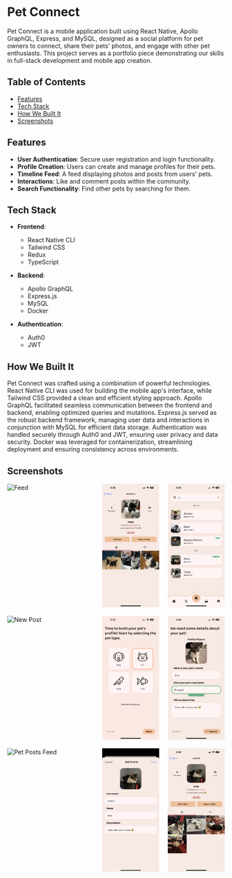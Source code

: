 # Pet Connect

Pet Connect is a mobile application built using React Native, Apollo GraphQL, Express, and MySQL, designed as a social platform for pet owners to connect, share their pets' photos, and engage with other pet enthusiasts. This project serves as a portfolio piece demonstrating our skills in full-stack development and mobile app creation.

## Table of Contents

-   [Features](#features)
-   [Tech Stack](#tech-stack)
-   [How We Built It](#how-we-built-it)
-   [Screenshots](#screenshots)

## Features

-   **User Authentication**: Secure user registration and login functionality.
-   **Profile Creation**: Users can create and manage profiles for their pets.
-   **Timeline Feed**: A feed displaying photos and posts from users' pets.
-   **Interactions**: Like and comment posts within the community.
-   **Search Functionality**: Find other pets by searching for them.

## Tech Stack

-   **Frontend**:

    -   React Native CLI
    -   Tailwind CSS
    -   Redux
    -   TypeScript

-   **Backend**:

    -   Apollo GraphQL
    -   Express.js
    -   MySQL
    -   Docker

-   **Authentication**:
    -   Auth0
    -   JWT

## How We Built It

Pet Connect was crafted using a combination of powerful technologies. React Native CLI was used for building the mobile app's interface, while Tailwind CSS provided a clean and efficient styling approach. Apollo GraphQL facilitated seamless communication between the frontend and backend, enabling optimized queries and mutations. Express.js served as the robust backend framework, managing user data and interactions in conjunction with MySQL for efficient data storage. Authentication was handled securely through Auth0 and JWT, ensuring user privacy and data security. Docker was leveraged for containerization, streamlining deployment and ensuring consistency across environments.

## Screenshots

<div style="display: grid; grid-template-columns: repeat(3, 1fr); gap: 20px;">
    <img src="/assets//screenshots/Feed.PNG" alt="Feed" width="200"/>
    <img src="/assets//screenshots/OthersPetProfile.PNG" alt="Other's Pet Profile" width="200"/>

<img src="/assets//screenshots/Search.PNG" alt="Search" width="200"/>
<img src="/assets//screenshots/NewPostForm.PNG" alt="New Post" width="200"/>

<img src="/assets//screenshots/PetCreationSelection.PNG" alt="Pet Creation Selection" width="200"/>
<img src="/assets//screenshots/PetCreationForm.PNG" alt="Pet Creation Form" width="200"/>

<img src="/assets//screenshots/PetPostsFeed.PNG" alt="Pet Posts Feed" width="200"/>
<img src="/assets//screenshots/EditPetProfileForm.PNG" alt="Edit Pet Profile Form" width="200"/>

<img src="/assets//screenshots/OwnedPetProfile.PNG" alt="Owned Pet Profile" width="200"/>
</div>

